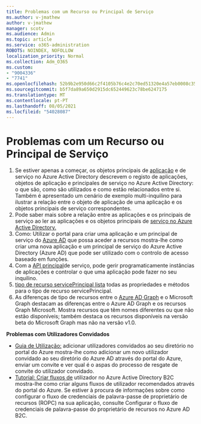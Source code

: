 ```yaml
---
title: Problemas com um Recurso ou Principal de Serviço
ms.author: v-jmathew
author: v-jmathew
manager: scotv
ms.audience: Admin
ms.topic: article
ms.service: o365-administration
ROBOTS: NOINDEX, NOFOLLOW
localization_priority: Normal
ms.collection: Adm_O365
ms.custom:
- "9004336"
- "7741"
ms.openlocfilehash: 52b9b2e950d66c2f4105b76c4e2c70ed51320e4a57eb0008c353a9587fcc6510
ms.sourcegitcommit: b5f7da89a650d2915dc652449623c78be6247175
ms.translationtype: MT
ms.contentlocale: pt-PT
ms.lasthandoff: 08/05/2021
ms.locfileid: "54028087"
---
```

# <a name="issues-with-a-resource-or-service-principal"></a>Problemas com um Recurso ou Principal de Serviço

1. Se estiver apenas a começar, os objetos principais de [aplicação](https://docs.microsoft.com/azure/active-directory/develop/app-objects-and-service-principals) e de serviço no Azure Active Directory descrevem o registo de aplicações, objetos de aplicação e principales de serviço no Azure Active Directory: o que são, como são utilizados e como estão relacionados entre si. Também é apresentado um cenário de exemplo multi-inquilino para ilustrar a relação entre o objeto de aplicação de uma aplicação e os objetos principais de serviço correspondentes.
2. Pode saber mais sobre a relação entre as aplicações e os principais de serviço ao ler as aplicações e os objetos principais de [serviço no Azure Active Directory.](https://docs.microsoft.com/azure/active-directory/develop/app-objects-and-service-principals)
3. Como: Utilizar o portal para criar uma aplicação e um principal de serviço do [Azure AD](https://docs.microsoft.com/azure/active-directory/develop/howto-create-service-principal-portal) que possa aceder a recursos mostra-lhe como criar uma nova aplicação e um principal de serviço do Azure Active Directory (Azure AD) que pode ser utilizado com o controlo de acesso baseado em funções.
4. Com a [API principal](https://docs.microsoft.com/graph/api/resources/serviceprincipal)de serviço, pode gerir programaticamente instâncias de aplicações e controlar o que uma aplicação pode fazer no seu inquilino.
5. [tipo de recurso servicePrincipal lista](https://docs.microsoft.com/graph/api/resources/serviceprincipal) todas as propriedades e métodos para o tipo de recurso servicePrincipal.
6. As diferenças de tipo de recursos entre o [Azure AD Graph](https://docs.microsoft.com/graph/migrate-azure-ad-graph-resource-differences) e o Microsoft Graph destacam as diferenças entre o Azure AD Graph e os recursos Graph Microsoft. Mostra recursos que têm nomes diferentes ou que não estão disponíveis; também destaca os recursos disponíveis na versão beta do Microsoft Graph mas não na versão v1.0.

**Problemas com Utilizadores Convidados**

- [Guia de Utilização:](https://docs.microsoft.com/azure/active-directory/external-identities/b2b-quickstart-add-guest-users-portal#prerequisites) adicionar utilizadores convidados ao seu diretório no portal do Azure mostra-lhe como adicionar um novo utilizador convidado ao seu diretório do Azure AD através do portal do Azure, enviar um convite e ver qual é o aspas do processo de resgate de convite do utilizador convidado.
- [Tutorial: Criar fluxos de](https://docs.microsoft.com/azure/active-directory-b2c/tutorial-create-user-flows) utilizador no Azure Active Directory B2C mostra-lhe como criar alguns fluxos de utilizador recomendados através do portal do Azure. Se estiver à procura de informações sobre como configurar o fluxo de credenciais de palavra-passe de proprietário de recursos (ROPC) na sua aplicação, consulte Configurar o fluxo de credenciais de palavra-passe do proprietário de recursos no Azure AD B2C.

